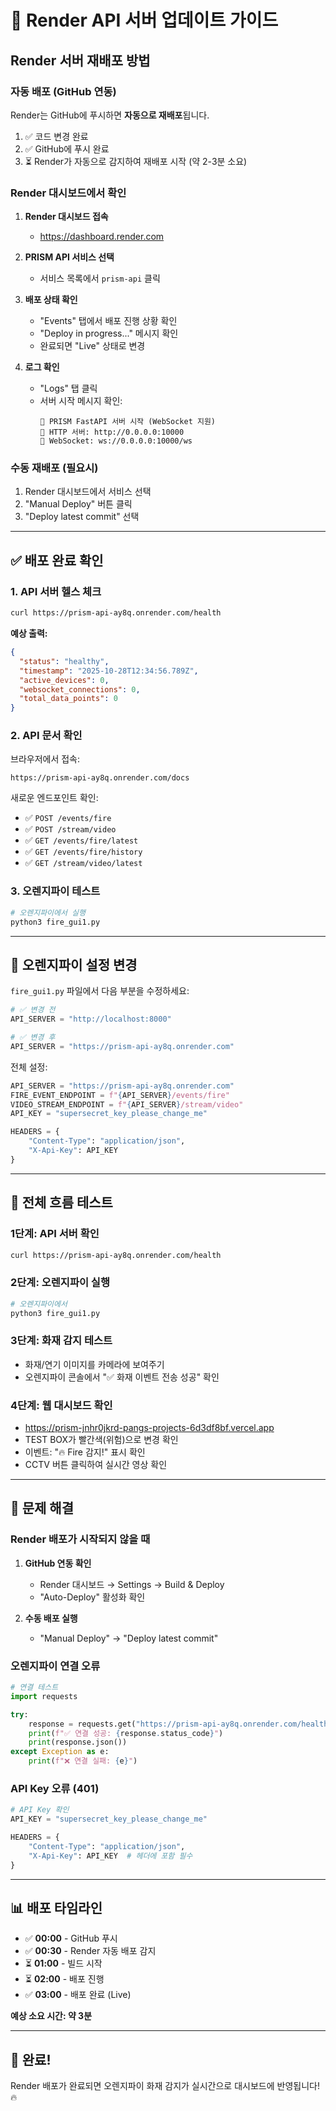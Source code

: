 # 🚀 Render API 서버 업데이트 가이드

## Render 서버 재배포 방법

### 자동 배포 (GitHub 연동)

Render는 GitHub에 푸시하면 **자동으로 재배포**됩니다.

1. ✅ 코드 변경 완료
2. ✅ GitHub에 푸시 완료
3. ⏳ Render가 자동으로 감지하여 재배포 시작 (약 2-3분 소요)

### Render 대시보드에서 확인

1. **Render 대시보드 접속**
   - https://dashboard.render.com

2. **PRISM API 서비스 선택**
   - 서비스 목록에서 `prism-api` 클릭

3. **배포 상태 확인**
   - "Events" 탭에서 배포 진행 상황 확인
   - "Deploy in progress..." 메시지 확인
   - 완료되면 "Live" 상태로 변경

4. **로그 확인**
   - "Logs" 탭 클릭
   - 서버 시작 메시지 확인:
     ```
     🚀 PRISM FastAPI 서버 시작 (WebSocket 지원)
     📡 HTTP 서버: http://0.0.0.0:10000
     🔌 WebSocket: ws://0.0.0.0:10000/ws
     ```

### 수동 재배포 (필요시)

1. Render 대시보드에서 서비스 선택
2. "Manual Deploy" 버튼 클릭
3. "Deploy latest commit" 선택

---

## ✅ 배포 완료 확인

### 1. API 서버 헬스 체크

```bash
curl https://prism-api-ay8q.onrender.com/health
```

**예상 출력:**
```json
{
  "status": "healthy",
  "timestamp": "2025-10-28T12:34:56.789Z",
  "active_devices": 0,
  "websocket_connections": 0,
  "total_data_points": 0
}
```

### 2. API 문서 확인

브라우저에서 접속:
```
https://prism-api-ay8q.onrender.com/docs
```

새로운 엔드포인트 확인:
- ✅ `POST /events/fire`
- ✅ `POST /stream/video`
- ✅ `GET /events/fire/latest`
- ✅ `GET /events/fire/history`
- ✅ `GET /stream/video/latest`

### 3. 오렌지파이 테스트

```bash
# 오렌지파이에서 실행
python3 fire_gui1.py
```

---

## 🔧 오렌지파이 설정 변경

`fire_gui1.py` 파일에서 다음 부분을 수정하세요:

```python
# ✅ 변경 전
API_SERVER = "http://localhost:8000"

# ✅ 변경 후
API_SERVER = "https://prism-api-ay8q.onrender.com"
```

전체 설정:
```python
API_SERVER = "https://prism-api-ay8q.onrender.com"
FIRE_EVENT_ENDPOINT = f"{API_SERVER}/events/fire"
VIDEO_STREAM_ENDPOINT = f"{API_SERVER}/stream/video"
API_KEY = "supersecret_key_please_change_me"

HEADERS = {
    "Content-Type": "application/json",
    "X-Api-Key": API_KEY
}
```

---

## 🎯 전체 흐름 테스트

### 1단계: API 서버 확인
```bash
curl https://prism-api-ay8q.onrender.com/health
```

### 2단계: 오렌지파이 실행
```bash
# 오렌지파이에서
python3 fire_gui1.py
```

### 3단계: 화재 감지 테스트
- 화재/연기 이미지를 카메라에 보여주기
- 오렌지파이 콘솔에서 "✅ 화재 이벤트 전송 성공" 확인

### 4단계: 웹 대시보드 확인
- https://prism-jnhr0jkrd-pangs-projects-6d3df8bf.vercel.app
- TEST BOX가 빨간색(위험)으로 변경 확인
- 이벤트: "🔥 Fire 감지!" 표시 확인
- CCTV 버튼 클릭하여 실시간 영상 확인

---

## 🐛 문제 해결

### Render 배포가 시작되지 않을 때

1. **GitHub 연동 확인**
   - Render 대시보드 → Settings → Build & Deploy
   - "Auto-Deploy" 활성화 확인

2. **수동 배포 실행**
   - "Manual Deploy" → "Deploy latest commit"

### 오렌지파이 연결 오류

```python
# 연결 테스트
import requests

try:
    response = requests.get("https://prism-api-ay8q.onrender.com/health", timeout=10)
    print(f"✅ 연결 성공: {response.status_code}")
    print(response.json())
except Exception as e:
    print(f"❌ 연결 실패: {e}")
```

### API Key 오류 (401)

```python
# API Key 확인
API_KEY = "supersecret_key_please_change_me"

HEADERS = {
    "Content-Type": "application/json",
    "X-Api-Key": API_KEY  # 헤더에 포함 필수
}
```

---

## 📊 배포 타임라인

- ✅ **00:00** - GitHub 푸시
- ✅ **00:30** - Render 자동 배포 감지
- ⏳ **01:00** - 빌드 시작
- ⏳ **02:00** - 배포 진행
- ✅ **03:00** - 배포 완료 (Live)

**예상 소요 시간: 약 3분**

---

## 🎉 완료!

Render 배포가 완료되면 오렌지파이 화재 감지가 실시간으로 대시보드에 반영됩니다! 🔥
